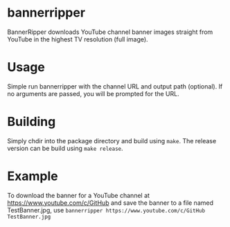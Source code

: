 # bannerripper

BannerRipper downloads YouTube channel banner images straight from YouTube in the highest TV resolution (full image).

# Usage

Simple run bannerripper with the channel URL and output path (optional). If no arguments are passed, you will be prompted for the URL.

# Building

Simply chdir into the package directory and build using `make`. The release version can be build using `make release`.

# Example

To download the banner for a YouTube channel at https://www.youtube.com/c/GitHub and save the banner to a file named TestBanner.jpg, use `bannerripper https://www.youtube.com/c/GitHub TestBanner.jpg`
